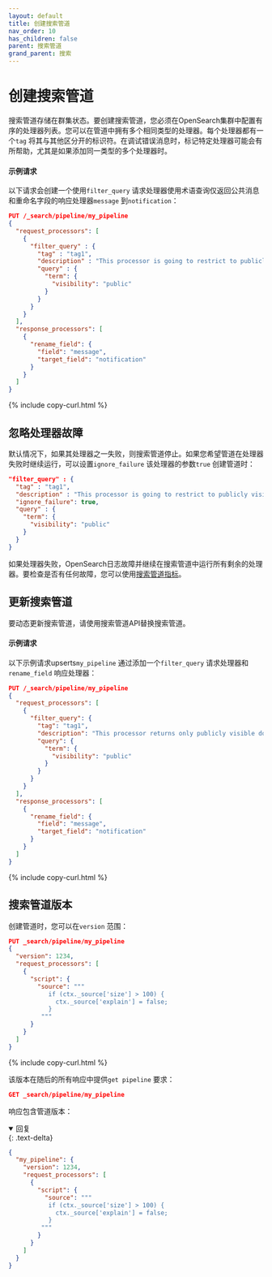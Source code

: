 ```yaml
---
layout: default
title: 创建搜索管道
nav_order: 10
has_children: false
parent: 搜索管道
grand_parent: 搜索
---
```


# 创建搜索管道

搜索管道存储在群集状态。要创建搜索管道，您必须在OpenSearch集群中配置有序的处理器列表。您可以在管道中拥有多个相同类型的处理器。每个处理器都有一个`tag` 将其与其他区分开的标识符。在调试错误消息时，标记特定处理器可能会有所帮助，尤其是如果添加同一类型的多个处理器时。

#### 示例请求

以下请求会创建一个使用`filter_query` 请求处理器使用术语查询仅返回公共消息和重命名字段的响应处理器`message` 到`notification`：

```json
PUT /_search/pipeline/my_pipeline 
{
  "request_processors": [
    {
      "filter_query" : {
        "tag" : "tag1",
        "description" : "This processor is going to restrict to publicly visible documents",
        "query" : {
          "term": {
            "visibility": "public"
          }
        }
      }
    }
  ],
  "response_processors": [
    {
      "rename_field": {
        "field": "message",
        "target_field": "notification"
      }
    }
  ]
}
```
{% include copy-curl.html %}

## 忽略处理器故障

默认情况下，如果其处理器之一失败，则搜索管道停止。如果您希望管道在处理器失败时继续运行，可以设置`ignore_failure` 该处理器的参数`true` 创建管道时：

```json
"filter_query" : {
  "tag" : "tag1",
  "description" : "This processor is going to restrict to publicly visible documents",
  "ignore_failure": true,
  "query" : {
    "term": {
      "visibility": "public"
    }
  }
}
```

如果处理器失败，OpenSearch日志故障并继续在搜索管道中运行所有剩余的处理器。要检查是否有任何故障，您可以使用[搜索管道指标]({{site.url}}{{site.baseurl}}/search-plugins/search-pipelines/search-pipeline-metrics/)。

## 更新搜索管道

要动态更新搜索管道，请使用搜索管道API替换搜索管道。

#### 示例请求

以下示例请求upserts`my_pipeline` 通过添加一个`filter_query` 请求处理器和`rename_field` 响应处理器：

```json
PUT /_search/pipeline/my_pipeline
{
  "request_processors": [
    {
      "filter_query": {
        "tag": "tag1",
        "description": "This processor returns only publicly visible documents",
        "query": {
          "term": {
            "visibility": "public"
          }
        }
      }
    }
  ],
  "response_processors": [
    {
      "rename_field": {
        "field": "message",
        "target_field": "notification"
      }
    }
  ]
}
```
{% include copy-curl.html %}

## 搜索管道版本

创建管道时，您可以在`version` 范围：

```json
PUT _search/pipeline/my_pipeline
{
  "version": 1234,
  "request_processors": [
    {
      "script": {
        "source": """
           if (ctx._source['size'] > 100) {
             ctx._source['explain'] = false;
           }
         """
      }
    }
  ]
}
```
{% include copy-curl.html %}

该版本在随后的所有响应中提供`get pipeline` 要求：

```json
GET _search/pipeline/my_pipeline
```

响应包含管道版本：

<details open markdown="block">
  <summary>
    回复
  </summary>
  {: .text-delta}

```json
{
  "my_pipeline": {
    "version": 1234,
    "request_processors": [
      {
        "script": {
          "source": """
           if (ctx._source['size'] > 100) {
             ctx._source['explain'] = false;
           }
         """
        }
      }
    ]
  }
}
```
</details>

